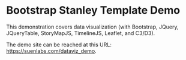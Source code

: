 # Bootstrap Stanley Template Demo
This demonstration covers data visualization (with Bootstrap, JQuery, JQueryTable, StoryMapJS, TimelineJS, Leaflet, and C3/D3).

The demo site can be reached at this URL: https://suenlabs.com/dataviz_demo.
